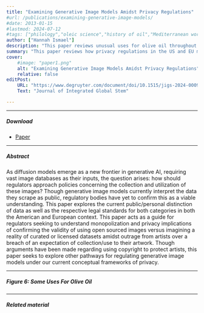 ```yaml
---
title: "Examining Generative Image Models Amidst Privacy Regulations" 
#url: /publications/examining-generative-image-models/
#date: 2013-01-15
#lastmod: 2024-07-12
#tags: ["philology","oleic science","history of oil","Mediterranean world"]
author: ["Hannah Ismael"]
description: "This paper reviews unusual uses for olive oil throughout the Mediterranean world. Published in the Journal of Oleic Science, 2013." 
summary: "This paper reviews how privacy regulations in the US and EU may apply to generative image models. The paper explores market and public interest implications of different privacy law interpretations." 
cover:
    #image: "paper1.png"
    alt: "Examining Generative Image Models Amidst Privacy Regulations"
    relative: false
editPost:
    URL: "https://www.degruyter.com/document/doi/10.1515/jigs-2024-0009/html?lang=en&srsltid=AfmBOoqIFPlQmkP_J8Swe-cHz_upx93dHvg7oBOaXxYJ9IQaLo4SWsG3"
    Text: "Journal of Integrated Global Stem"

---
```


---

##### Download

+ [Paper](paper1.pdf)

---

##### Abstract

As diffusion models emerge as a new frontier in generative AI, requiring vast image databases as their inputs, the question arises: how should regulators approach policies concerning the collection and utilization of these images? Though generative image models currently interpret the data they scrape as public, regulatory bodies have yet to confirm this as a viable understanding. This paper explores the current public/personal distinction of data as well as the respective legal standards for both categories in both the American and European context. This paper acts as a guide for regulators seeking to understand monopolization and privacy implications of confirming the validity of using open sourced images versus imagining a reality of curated or licensed datasets amidst outrage from artists over a breach of an expectation of collection/use to their artwork. Though arguments have been made regarding using copyright to protect artists, this paper seeks to explore other pathways for regulating generative image models under our current conceptual frameworks of privacy.

---

##### Figure 6: Some Uses For Olive Oil


---



##### Related material

